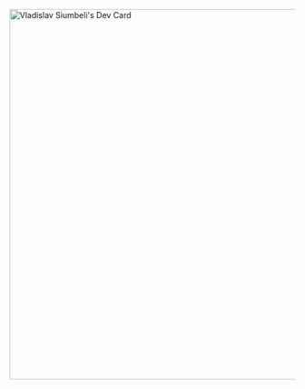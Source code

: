 <a href="https://app.daily.dev/whosv"><img src="https://api.daily.dev/devcards/v2/ezH33Lu6a37KM1SfsCwIx.png?r=zco&type=wide" width="652" alt="Vladislav Siumbeli's Dev Card"/></a>
